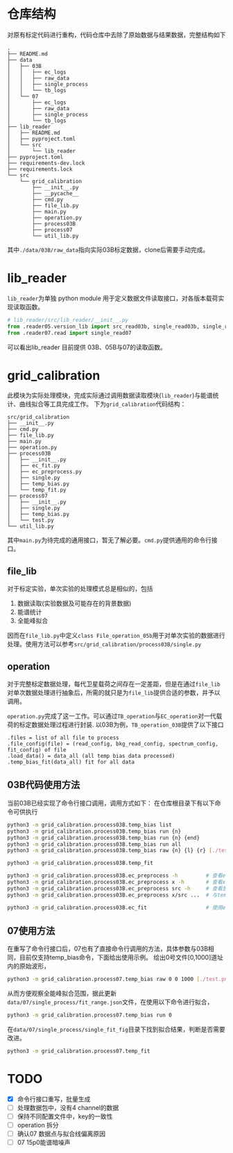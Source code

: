 # 仓库结构

对原有标定代码进行重构，代码仓库中去除了原始数据与结果数据，完整结构如下
```
.
├── README.md
├── data
│   ├── 03B
│   │   ├── ec_logs
│   │   ├── raw_data
│   │   ├── single_process
│   │   └── tb_logs
│   └── 07
│       ├── ec_logs
│       ├── raw_data
│       ├── single_process
│       └── tb_logs
├── lib_reader
│   ├── README.md
│   ├── pyproject.toml
│   └── src
│       └── lib_reader
├── pyproject.toml
├── requirements-dev.lock
├── requirements.lock
└── src
    └── grid_calibration
        ├── __init__.py
        ├── __pycache__
        ├── cmd.py
        ├── file_lib.py
        ├── main.py
        ├── operation.py
        ├── process03B
        ├── process07
        └── util_lib.py
```
其中`./data/03B/raw_data`指向实际03B标定数据，clone后需要手动完成。

# lib_reader

`lib_reader`为单独 python module 用于定义数据文件读取接口，对各版本载荷实现读取函数。
```python
# lib_reader/src/lib_reader/__init__.py
from .reader05.version_lib import src_read03b, single_read03b, single_read05b_normal, single_read05b_xray
from .reader07.read import single_read07
```
可以看出lib_reader 目前提供 03B、05B与07的读取函数。

# grid_calibration

此模块为实际处理模块，完成实际通过调用数据读取模块(`lib_reader`)与能谱统计、曲线拟合等工具完成工作。
下为`grid_calibration`代码结构：
```
src/grid_calibration
├── __init__.py
├── cmd.py
├── file_lib.py
├── main.py
├── operation.py
├── process03B
│   ├── __init__.py
│   ├── ec_fit.py
│   ├── ec_preprocess.py
│   ├── single.py
│   ├── temp_bias.py
│   └── temp_fit.py
├── process07
│   ├── __init__.py
│   ├── single.py
│   ├── temp_bias.py
│   └── test.py
└── util_lib.py
```
其中`main.py`为待完成的通用接口，暂无了解必要。`cmd.py`提供通用的命令行接口。

## file_lib

对于标定实验，单次实验的处理模式总是相似的，包括
1. 数据读取(实验数据及可能存在的背景数据)
2. 能谱统计
3. 全能峰拟合

因而在`file_lib.py`中定义`class File_operation_05b`用于对单次实验的数据进行处理。使用方法可以参考`src/grid_calibration/process03B/single.py`

## operation

对于完整标定数据处理，每代卫星载荷之间存在一定差距，但是在通过`file_lib`对单次数据处理进行抽象后，所需的就只是为`file_lib`提供合适的参数，并予以调用。

`operation.py`完成了这一工作。可以通过`TB_operation`与`EC_operation`对一代载荷的标定数据处理过程进行封装.
以03B为例，`TB_operation_03B`提供了以下接口
```
.files = list of all file to process
.file_config(file) = (read_config, bkg_read_config, spectrum_config, fit_config) of file
.load_data() = data_all (all temp bias data processed)
.temp_bias_fit(data_all) fit for all data
```

## 03B代码使用方法

当前03B已经实现了命令行接口调用，调用方式如下：
在仓库根目录下有以下命令可供执行
```bash
python3 -m grid_calibration.process03B.temp_bias list                           # 列出所有温度偏压实验数据文件
python3 -m grid_calibration.process03B.temp_bias run {n}                        # 处理{n}号文件
python3 -m grid_calibration.process03B.temp_bias run {n} {end}                  # 处理[n, end]号文件
python3 -m grid_calibration.process03B.temp_bias run all                        # 处理所有文件
python3 -m grid_calibration.process03B.temp_bias raw {n} {l} {r} [./test.png]   # 绘出{n}号文件的在[l,r]之间的原始能谱；并保存为./test.png，不提供此参数则为直接显示

python3 -m grid_calibration.process03B.temp_fit                                 # 使用temp_bias处理结果完成温度偏压实验处理
```

```bash
python3 -m grid_calibration.process03B.ec_preprocess -h         # 查看ec_preprocess帮助
python3 -m grid_calibration.process03B.ec_preprocess x -h       # 查看x光机实验数据处理帮助
python3 -m grid_calibration.process03B.ec_preprocess src -h     # 查看放射源实验数据处理帮助
python3 -m grid_calibration.process03B.ec_preprocess x/src ...  # 与temp_bias有同样参数

python3 -m grid_calibration.process03B.ec_fit                   # 使用ec_preprocess 结果完成能量响应
```
## 07使用方法
在重写了命令行接口后，07也有了直接命令行调用的方法，具体参数与03B相同，目前仅支持temp_bias命令，下面给出使用示例。
绘出0号文件[0,1000]道址内的原始波形，
```bash
python3 -m grid_calibration.process07.temp_bias raw 0 0 1000 [./test.png]
```
从而方便观察全能峰拟合范围，据此更新`data/07/single_process/fit_range.json`文件，在使用以下命令进行拟合，
```bash
python3 -m grid_calibration.process07.temp_bias run 0
```
在`data/07/single_process/single_fit_fig`目录下找到拟合结果，判断是否需要改进。

```bash
python3 -m grid_calibration.process07.temp_fit                                 # 使用temp_bias处理结果完成温度偏压实验处理

```
# TODO
- [x] 命令行接口重写，批量生成
- [ ] 处理数据包中，没有4 channel的数据
- [ ] 保持不同配置文件中，key的一致性
- [ ] operation 拆分
- [ ] 确认07 数据点与拟合线偏离原因
- [ ] 07 15p0能谱暗噪声